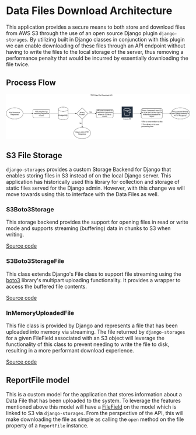 # Data Files Download Architecture

This application provides a secure means to both store and download files from
AWS S3 through the use of an open source Django plugin `django-storages`. By
utilizing built in Django classes in conjunction with this plugin we can enable
downloading of these files through an API endpoint without having to write
the files to the local storage of the server, thus removing a performance
penalty that would be incurred by essentially downloading the file twice.

## Process Flow
![](diagrams/tdp-data-file-download-api.png)

## S3 File Storage
`django-storages` provides a custom Storage Backend for Django that enables
storing files in S3 instead of on the local Django server. This application
has historically used this library for collection and storage of static files
served for the Django admin. However, with this change we will move towards
using this to interface with the Data Files as well.

### S3Boto3Storage
This storage backend provides the support for opening files in read or write
mode and supports streaming (buffering) data in chunks to S3 when writing.

[Source code](https://github.com/jschneier/django-storages/blob/master/storages/backends/s3boto3.py#L233)

### S3Boto3StorageFile
This class extends Django's File class to support file streaming using the
[boto3](https://boto3.amazonaws.com/v1/documentation/api/latest/index.html)
library's multipart uploading functionality. It provides a wrapper to access
the buffered file contents.

[Source code](https://github.com/jschneier/django-storages/blob/master/storages/backends/s3boto3.py#L79)

### InMemoryUploadedFile
This file class is provided by Django and represents a file that has been
uploaded into memory via streaming. The file returned by `django-storages` for
a given FileField associated with an S3 object will leverage the functionality
of this class to prevent needing to write the file to disk, resulting in a more
performant download experience.

[Source code](https://github.com/django/django/blob/main/django/core/files/uploadedfile.py#L78)

## ReportFile model
This is a custom model for the application that stores information about a
Data File that has been uploaded to the system. To leverage the features
mentioned above this model will have a [FileField](https://docs.djangoproject.com/en/3.2/ref/models/fields/#filefield)
on the model which is linked to S3 via `django-storages`. From the perspective
of the API, this will make downloading the file as simple as calling the `open`
method on the file property of a `ReportFile` instance.
